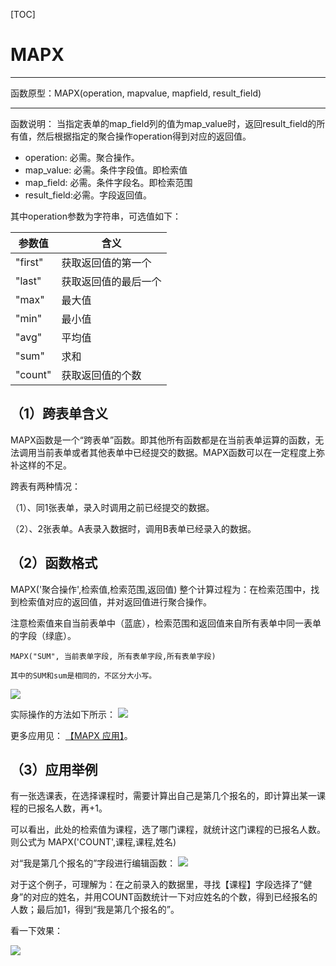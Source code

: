 [TOC]

# MAPX
*****
函数原型：MAPX(operation, mapvalue, mapfield, result_field) 
*****
函数说明：
当指定表单的map_field列的值为map_value时，返回result_field的所有值，然后根据指定的聚合操作operation得到对应的返回值。

* operation: 必需。聚合操作。 
* map_value: 必需。条件字段值。即检索值 
* map_field: 必需。条件字段名。即检索范围 
* result_field:必需。字段返回值。

其中operation参数为字符串，可选值如下：

| 参数值 | 含义 |
| --- | --- | 
| "first" | 获取返回值的第一个 |
| "last" | 获取返回值的最后一个 |
| "max" | 最大值 |
| "min" | 最小值 | 
| "avg" | 平均值 | 
| "sum" | 求和 |
| "count" | 获取返回值的个数 | 

## （1）跨表单含义

MAPX函数是一个“跨表单”函数。即其他所有函数都是在当前表单运算的函数，无法调用当前表单或者其他表单中已经提交的数据。MAPX函数可以在一定程度上弥补这样的不足。 


跨表有两种情况：

（1）、同1张表单，录入时调用之前已经提交的数据。

（2）、2张表单。A表录入数据时，调用B表单已经录入的数据。

## （2）函数格式

MAPX('聚合操作',检索值,检索范围,返回值) 整个计算过程为：在检索范围中，找到检索值对应的返回值，并对返回值进行聚合操作。

注意检索值来自当前表单中（蓝底），检索范围和返回值来自所有表单中同一表单的字段（绿底）。 

~~~
MAPX("SUM", 当前表单字段, 所有表单字段,所有表单字段)

其中的SUM和sum是相同的，不区分大小写。
~~~

![](http://docfiles.baibaoyun.com/FtJzwE3Lk7hTV86lHJhylx7Vwp-H)

实际操作的方法如下所示：
![](http://docfiles.baibaoyun.com/Fof1C2iqBHkeScGCQKAw_8O5sX35)


更多应用见： [【MAPX 应用】](https://pub.baibaoyun.com/f/fa4ecbc66ecd33a89f09f10b)。


## （3）应用举例
有一张选课表，在选择课程时，需要计算出自己是第几个报名的，即计算出某一课程的已报名人数，再+1。

可以看出，此处的检索值为课程，选了哪门课程，就统计这门课程的已报名人数。则公式为 MAPX('COUNT',课程,课程,姓名)

对“我是第几个报名的”字段进行编辑函数：
![](http://docfiles.baibaoyun.com/FkPoPkFk_dAhAQ-if-EXLSYpPk7n)

对于这个例子，可理解为：在之前录入的数据里，寻找【课程】字段选择了“健身”的对应的姓名，并用COUNT函数统计一下对应姓名的个数，得到已经报名的人数；最后加1，得到“我是第几个报名的”。

看一下效果：

![](http://docfiles.baibaoyun.com/FlllAnk3DhW84LFvf_GXw-SJmqpC)
